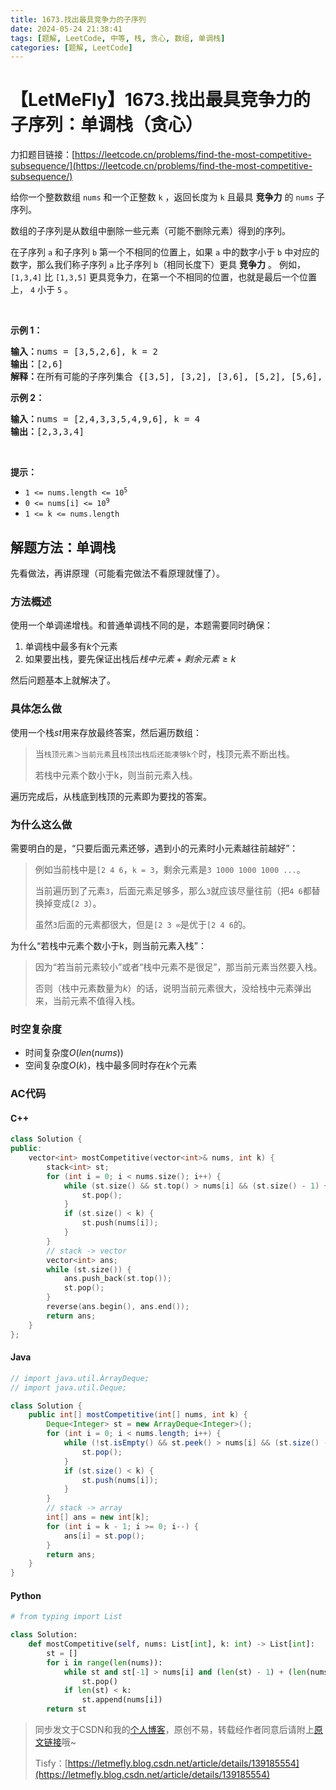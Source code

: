 ```yaml
---
title: 1673.找出最具竞争力的子序列
date: 2024-05-24 21:38:41
tags: [题解, LeetCode, 中等, 栈, 贪心, 数组, 单调栈]
categories: [题解, LeetCode]
---
```


# 【LetMeFly】1673.找出最具竞争力的子序列：单调栈（贪心）

力扣题目链接：[https://leetcode.cn/problems/find-the-most-competitive-subsequence/](https://leetcode.cn/problems/find-the-most-competitive-subsequence/)

<p>给你一个整数数组 <code>nums</code> 和一个正整数 <code>k</code> ，返回长度为 <code>k</code> 且最具 <strong>竞争力</strong> 的<em> </em><code>nums</code> 子序列。</p>

<p>数组的子序列是从数组中删除一些元素（可能不删除元素）得到的序列。</p>

<p>在子序列 <code>a</code> 和子序列 <code>b</code> 第一个不相同的位置上，如果 <code>a</code> 中的数字小于 <code>b</code> 中对应的数字，那么我们称子序列 <code>a</code> 比子序列 <code>b</code>（相同长度下）更具 <strong>竞争力</strong> 。 例如，<code>[1,3,4]</code> 比 <code>[1,3,5]</code> 更具竞争力，在第一个不相同的位置，也就是最后一个位置上， <code>4</code> 小于 <code>5</code> 。</p>

<p> </p>

<p><strong>示例 1：</strong></p>

<pre>
<strong>输入：</strong>nums = [3,5,2,6], k = 2
<strong>输出：</strong>[2,6]
<strong>解释：</strong>在所有可能的子序列集合 {[3,5], [3,2], [3,6], [5,2], [5,6], [2,6]} 中，[2,6] 最具竞争力。
</pre>

<p><strong>示例 2：</strong></p>

<pre>
<strong>输入：</strong>nums = [2,4,3,3,5,4,9,6], k = 4
<strong>输出：</strong>[2,3,3,4]
</pre>

<p> </p>

<p><strong>提示：</strong></p>

<ul>
	<li><code>1 <= nums.length <= 10<sup>5</sup></code></li>
	<li><code>0 <= nums[i] <= 10<sup>9</sup></code></li>
	<li><code>1 <= k <= nums.length</code></li>
</ul>


    
## 解题方法：单调栈

先看做法，再讲原理（可能看完做法不看原理就懂了）。

### 方法概述

使用一个单调递增栈。和普通单调栈不同的是，本题需要同时确保：

1. 单调栈中最多有$k$个元素
2. 如果要出栈，要先保证出栈后$栈中元素+剩余元素\geq k$

然后问题基本上就解决了。

### 具体怎么做

使用一个栈$st$用来存放最终答案，然后遍历数组：

> 当```栈顶元素＞当前元素```且```栈顶出栈后还能凑够k个```时，栈顶元素不断出栈。
>
> 若栈中元素个数小于k，则当前元素入栈。

遍历完成后，从栈底到栈顶的元素即为要找的答案。

### 为什么这么做

需要明白的是，“只要后面元素还够，遇到小的元素时小元素越往前越好”：

> 例如当前栈中是```[2 4 6```，```k = 3```，剩余元素是```3 1000 1000 1000 ...```。
> 
> 当前遍历到了元素```3```，后面元素足够多，那么```3```就应该尽量往前（把```4 6```都替换掉变成```[2 3```）。
> 
> 虽然```3```后面的元素都很大，但是```[2 3 ∞```是优于```[2 4 6```的。

为什么“若栈中元素个数小于k，则当前元素入栈”：

> 因为“若当前元素较小”或者“栈中元素不是很足”，那当前元素当然要入栈。
>
> 否则（栈中元素数量为$k$）的话，说明当前元素很大，没给栈中元素弹出来，当前元素不值得入栈。

### 时空复杂度

+ 时间复杂度$O(len(nums))$
+ 空间复杂度$O(k)$，栈中最多同时存在$k$个元素

### AC代码

#### C++

```cpp
class Solution {
public:
    vector<int> mostCompetitive(vector<int>& nums, int k) {
        stack<int> st;
        for (int i = 0; i < nums.size(); i++) {
            while (st.size() && st.top() > nums[i] && (st.size() - 1) + (nums.size() - i) >= k) {
                st.pop();
            }
            if (st.size() < k) {
                st.push(nums[i]);
            }
        }
        // stack -> vector
        vector<int> ans;
        while (st.size()) {
            ans.push_back(st.top());
            st.pop();
        }
        reverse(ans.begin(), ans.end());
        return ans;
    }
};
```

#### Java

```java
// import java.util.ArrayDeque;
// import java.util.Deque;

class Solution {
    public int[] mostCompetitive(int[] nums, int k) {
        Deque<Integer> st = new ArrayDeque<Integer>();
        for (int i = 0; i < nums.length; i++) {
            while (!st.isEmpty() && st.peek() > nums[i] && (st.size() - 1) + (nums.length - i) >= k) {
                st.pop();
            }
            if (st.size() < k) {
                st.push(nums[i]);
            }
        }
        // stack -> array
        int[] ans = new int[k];
        for (int i = k - 1; i >= 0; i--) {
            ans[i] = st.pop();
        }
        return ans;
    }
}
```

#### Python

```python
# from typing import List

class Solution:
    def mostCompetitive(self, nums: List[int], k: int) -> List[int]:
        st = []
        for i in range(len(nums)):
            while st and st[-1] > nums[i] and (len(st) - 1) + (len(nums) - i) >= k:
                st.pop()
            if len(st) < k:
                st.append(nums[i])
        return st
```

> 同步发文于CSDN和我的[个人博客](https://blog.letmefly.xyz/)，原创不易，转载经作者同意后请附上[原文链接](https://blog.letmefly.xyz/2024/05/24/LeetCode%201673.%E6%89%BE%E5%87%BA%E6%9C%80%E5%85%B7%E7%AB%9E%E4%BA%89%E5%8A%9B%E7%9A%84%E5%AD%90%E5%BA%8F%E5%88%97/)哦~
>
> Tisfy：[https://letmefly.blog.csdn.net/article/details/139185554](https://letmefly.blog.csdn.net/article/details/139185554)
